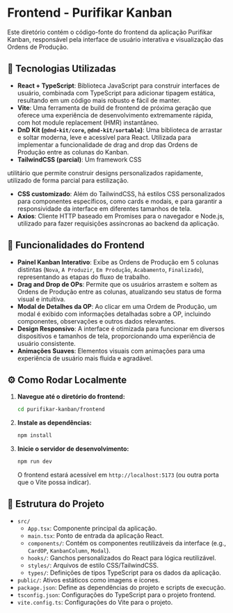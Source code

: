 # Frontend - Purifikar Kanban

Este diretório contém o código-fonte do frontend da aplicação Purifikar Kanban, responsável pela interface de usuário interativa e visualização das Ordens de Produção.

## 🚀 Tecnologias Utilizadas

*   **React + TypeScript**: Biblioteca JavaScript para construir interfaces de usuário, combinada com TypeScript para adicionar tipagem estática, resultando em um código mais robusto e fácil de manter.
*   **Vite**: Uma ferramenta de build de frontend de próxima geração que oferece uma experiência de desenvolvimento extremamente rápida, com hot module replacement (HMR) instantâneo.
*   **DnD Kit (`@dnd-kit/core`, `@dnd-kit/sortable`)**: Uma biblioteca de arrastar e soltar moderna, leve e acessível para React. Utilizada para implementar a funcionalidade de drag and drop das Ordens de Produção entre as colunas do Kanban.
*   **TailwindCSS (parcial)**: Um framework CSS 


utilitário que permite construir designs personalizados rapidamente, utilizado de forma parcial para estilização.
*   **CSS customizado**: Além do TailwindCSS, há estilos CSS personalizados para componentes específicos, como cards e modais, e para garantir a responsividade da interface em diferentes tamanhos de tela.
*   **Axios**: Cliente HTTP baseado em Promises para o navegador e Node.js, utilizado para fazer requisições assíncronas ao backend da aplicação.

## 🧩 Funcionalidades do Frontend

*   **Painel Kanban Interativo**: Exibe as Ordens de Produção em 5 colunas distintas (`Nova`, `A Produzir`, `Em Produção`, `Acabamento`, `Finalizado`), representando as etapas do fluxo de trabalho.
*   **Drag and Drop de OPs**: Permite que os usuários arrastem e soltem as Ordens de Produção entre as colunas, atualizando seu status de forma visual e intuitiva.
*   **Modal de Detalhes da OP**: Ao clicar em uma Ordem de Produção, um modal é exibido com informações detalhadas sobre a OP, incluindo componentes, observações e outros dados relevantes.
*   **Design Responsivo**: A interface é otimizada para funcionar em diversos dispositivos e tamanhos de tela, proporcionando uma experiência de usuário consistente.
*   **Animações Suaves**: Elementos visuais com animações para uma experiência de usuário mais fluida e agradável.

## ⚙️ Como Rodar Localmente

1.  **Navegue até o diretório do frontend:**
    ```bash
    cd purifikar-kanban/frontend
    ```

2.  **Instale as dependências:**
    ```bash
    npm install
    ```

3.  **Inicie o servidor de desenvolvimento:**
    ```bash
    npm run dev
    ```
    O frontend estará acessível em `http://localhost:5173` (ou outra porta que o Vite possa indicar).

## 📂 Estrutura do Projeto

*   `src/`
    *   `App.tsx`: Componente principal da aplicação.
    *   `main.tsx`: Ponto de entrada da aplicação React.
    *   `components/`: Contém os componentes reutilizáveis da interface (e.g., `CardOP`, `KanbanColumn`, `Modal`).
    *   `hooks/`: Ganchos personalizados do React para lógica reutilizável.
    *   `styles/`: Arquivos de estilo CSS/TailwindCSS.
    *   `types/`: Definições de tipos TypeScript para os dados da aplicação.
*   `public/`: Ativos estáticos como imagens e ícones.
*   `package.json`: Define as dependências do projeto e scripts de execução.
*   `tsconfig.json`: Configurações do TypeScript para o projeto frontend.
*   `vite.config.ts`: Configurações do Vite para o projeto.


